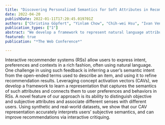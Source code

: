 ```yaml
---
title: "Discovering Personalized Semantics for Soft Attributes in Recommender Systems using Concept Activation Vectors"
date: 2022-04-20
publishDate: 2022-01-11T17:20:45.019701Z
authors: ["Christina Göpfert", "Yinlam Chow", "Chih-wei Hsu", "Ivan Vendrov", "Tyler Lu", "Deepak Ramachandran", "Craig Boutilier"]
publication_types: ["1"]
abstract: "We develop a framework to represent natural language attributes in a learned embedding space. This allows us to leverage open-ended user feedback to improve recommendations."
featured: true
publication: "*The Web Conference*"

---
```


Interactive recommender systems (RSs) allow users to express intent, preferences and contexts in a rich fashion, often using natural language. One challenge in using such feedback is inferring a user’s semantic intent from the open-ended terms used to describe an item, and using it to refine recommendation results. Leveraging concept activation vectors (CAVs), we develop a framework to learn a representation that captures the semantics of such attributes and connects them to user preferences and behaviors in RSs. A novel feature of our approach is its ability to distinguish objective and subjective attributes and associate different senses with different users. Using synthetic and real-world datasets, we show that our CAV representation accurately interprets users’ subjective semantics, and can improve recommendations via interactive critiquing.
